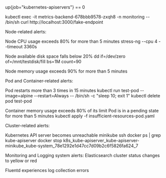 up{job="kubernetes-apiservers"} == 0

kubectl exec -it metrics-backend-678bbb9578-zxqh8 -n monitoring -- /bin/sh
curl http://localhost:3000/fake-endpoint

Node-related alerts:

Node CPU usage exceeds 80% for more than 5 minutes
stress-ng --cpu 4 --timeout 3360s


Node available disk space falls below 20%
dd if=/dev/zero of=/mnt/testdisk/fill bs=1M count=90


Node memory usage exceeds 90% for more than 5 minutes

Pod and Container-related alerts:

Pod restarts more than 3 times in 15 minutes
kubectl run test-pod --image=alpine --restart=Always -- /bin/sh -c "sleep 10; exit 1"
kubectl delete pod test-pod

Container memory usage exceeds 80% of its limit
Pod is in a pending state for more than 5 minutes
kubectl apply -f insufficient-resources-pod.yaml

Cluster-related alerts:

Kubernetes API server becomes unreachable
minikube ssh
docker ps | grep kube-apiserver
docker stop k8s_kube-apiserver_kube-apiserver-minikube_kube-system_78e1292e1d47cc7d09b2c6f5826fa624_7


Monitoring and Logging system alerts:
Elasticsearch cluster status changes to yellow or red

Fluentd experiences log collection errors